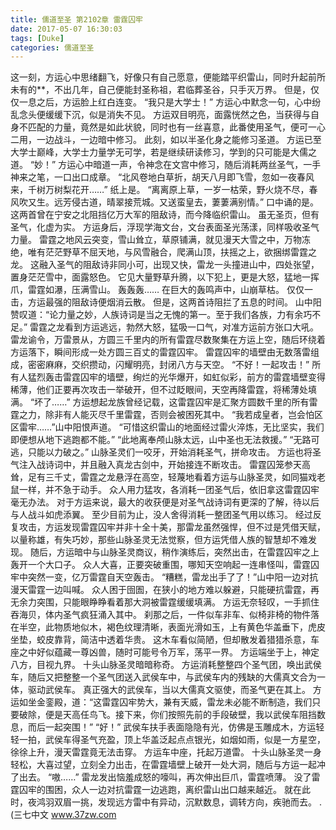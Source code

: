 ```yaml
---
title: 儒道至圣 第2102章 雷霆囚牢
date: 2017-05-07 16:30:03
tags: [Duke]
categories: 儒道至圣
---
```


这一刻，方运心中思绪翻飞，好像只有自己愿意，便能踏平织雷山，同时升起前所未有的**，不出几年，自己便能封圣称祖，君临葬圣谷，只手灭万界。
但是，仅仅一息之后，方运脸上红白连变。
“我只是大学士！”
方运心中默念一句，心中纷乱念头便缓缓下沉，似是消失不见。
方运双目明亮，面露恍然之色，当获得与自身不匹配的力量，竟然是如此状貌，同时也有一丝喜意，此番使用圣气，便可一心二用，一边战斗，一边暗中修习。
此刻，如以半圣化身之能修习圣道。
方运已至大学士巅峰，大学士力量学无可学，若是继续研读修习，学到的只可能是大儒之道。
“妙！”
方运心中暗道一声，令神念在文宫中修习，随后消耗两丝圣气，一手神来之笔，一口出口成章。
“北风卷地白草折，胡天八月即飞雪，忽如一夜春风来，千树万树梨花开……”
纸上是。
“离离原上草，一岁一枯荣，野火烧不尽，春风吹又生。远芳侵古道，晴翠接荒城。又送蛮皇去，萋萋满别情。”
口中诵的是。
这两首曾在宁安之北阻挡亿万大军的阻敌诗，而今降临织雷山。
虽无圣页，但有圣气，化虚为实。
方运身后，浮现学海文台，文台表面圣光荡漾，同样吸收圣气力量。
雷霆之地风云突变，雪山耸立，草原铺满，就见漫天大雪之中，万物冻绝，唯有茫茫野草不屈天地，与风雪融合，爬满山顶，扶摇之上，欲捆绑雷霆之龙。
这融入圣气的阻敌诗非同小可，出现又快，雷龙一头撞进山中，四处张望，置身茫茫雪中，面露怒色。
它见大量野草升腾，以下犯上，更是大怒，猛地一挥爪，雷霆如瀑，压满雪山。
轰轰轰……
在巨大的轰鸣声中，山崩草枯。
仅仅一击，方运最强的阻敌诗便烟消云散。
但是，这两首诗阻拦了五息的时间。
山中阳赞叹道：“论力量之妙，人族诗词是当之无愧的第一。至于我们各族，力有余巧不足。”
雷霆之龙看到方运逃远，勃然大怒，猛吸一口气，对准方运前方张口大吼。
雷龙谕令，万雷景从，方圆三千里内的所有雷霆尽数聚集在方运上空，随后环绕着方运落下，瞬间形成一处方圆三百丈的雷霆囚牢。
雷霆囚牢的墙壁由无数落雷组成，密密麻麻，交织攒动，闪耀明亮，封闭八方与天空。
“不好！一起攻击！”
所有人猛烈轰击雷霆囚牢的墙壁，绚烂的光华爆开，如虹似彩，前方的雷霆墙壁变得稀薄，他们正要再次攻击一举破开，但不过眨眼间，天空再降雷霆，将稀薄处填满。
“坏了……”
方运想起龙族曾经记载，这雷霆囚牢是汇聚方圆数千里的所有雷霆之力，除非有人能灭尽千里雷霆，否则会被困死其中。
“我若成皇者，岂会怕区区雷牢……”山中阳恨声道。
“可惜这织雷山的地面经过雷火淬炼，无比坚实，我们即便想从地下逃跑都不能。”
“此地离奉颅山脉太远，山中圣也无法救援。”
“无路可逃，只能以力破之。”
山脉圣灵们一咬牙，开始消耗圣气，拼命攻击。
方运也将圣气注入战诗词中，并且融入真龙古剑中，开始接连不断攻击。
雷霆囚笼参天高耸，足有三千丈，雷霆之龙悬浮在高空，轻蔑地看着方运与山脉圣灵，如同猫戏老鼠一样，并不急于动手。
众人用力猛攻，各消耗一团圣气后，依旧拿这雷霆囚牢毫无办法。
对于方运来说，最大的收获便是对圣气战诗词有更深的了解，待以后与人战斗如虎添翼。
至少目前为止，没人舍得消耗一整团圣气用以练习。
经过反复攻击，方运发现雷霆囚牢并非十全十美，那雷龙虽然强悍，但不过是凭借天赋，以量称雄，有失巧妙，那些山脉圣灵无法觉察，但方运凭借人族的智慧却不难发现。
随后，方运暗中与山脉圣灵商议，稍作演练后，突然出击，在雷霆囚牢之上轰开一个大口子。
众人大喜，正要突破重围，哪知天空响起一连串怪叫，雷霆囚牢中突然一变，亿万雷霆自天空轰击。
“糟糕，雷龙出手了了！”山中阳一边对抗漫天雷霆一边叫喊。
众人困于囹圄，在狭小的地方难以躲避，只能硬抗雷霆，再无余力突围，只能眼睁睁看着那大洞被雷霆缓缓填满。
方运无奈轻叹，一手抓住吞海贝，体内圣气疯狂涌入其中。
刹那之后，一件似车非车、似椅非椅的物件落在半空，此物质地似木，褐色纹理清晰，表面光滑如玉，上有黄色华盖垂下，虎皮坐垫，蛟皮靠背，简洁中透着华贵。
这木车看似简陋，但却散发着猎猎杀意，车座之中好似蕴藏一尊凶兽，随时可能号令万军，荡平一界。
方运端坐于上，神定八方，目视九界。
十头山脉圣灵暗暗称奇。
方运消耗整整四个圣气团，唤出武侯车，随后又把整整一个圣气团送入武侯车中，与武侯车内的残缺的大儒真文合为一体，驱动武侯车。
真正强大的武侯车，当以大儒真文驱使，而圣气更在其上。
方运如坐金銮殿，道：“这雷霆囚牢势大，兼有天威，雷龙未必能不断制造，我们只要破除，便是天高任鸟飞。接下来，你们按照先前的手段破壁，我以武侯车阻挡数息，而后一起突围！”
“好！”
武侯车扶手表面隐隐有光，仿佛是玉雕成木，方运轻轻一拍，武侯车得圣气充盈，顶上华盖泛起点点银光，如烟如雨，似是一方星空，徐徐上升，漫天雷霆竟无法击穿。
方运车中座，托起万道雷。
十头山脉圣灵一身轻松，大喜过望，立刻全力出击，在雷霆墙壁上破开一处大洞，随后与方运一起冲了出去。
“嗷……”
雷龙发出恼羞成怒的嚎叫，再次伸出巨爪，雷霆喷薄。
没了雷霆囚牢的围困，众人一边对抗雷霆一边逃跑，离织雷山出口越来越近。
就在此时，夜鸿羽双眉一挑，发现远方雷中有异动，沉默数息，调转方向，疾驰而去。
.
(三七中文 www.37zw.com